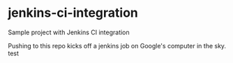 # jenkins-ci-integration
Sample project with Jenkins CI integration

Pushing to this repo kicks off a jenkins job on Google's computer in the sky.
test
